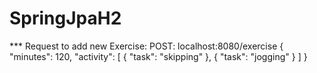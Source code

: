 # SpringJpaH2

*** Request to add new Exercise:
POST: localhost:8080/exercise
{
        "minutes": 120,
        "activity": [
            {
                "task": "skipping"
            },
            {
                "task": "jogging"
            }
        ]
}